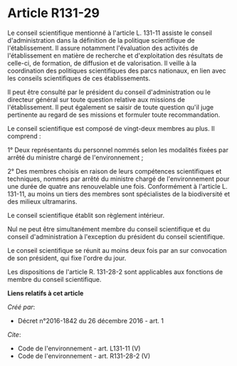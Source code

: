 # Article R131-29

Le conseil scientifique mentionné à l'article L. 131-11 assiste le conseil d'administration dans la définition de la
politique scientifique de l'établissement. Il assure notamment l'évaluation des activités de l'établissement en matière de
recherche et d'exploitation des résultats de celle-ci, de formation, de diffusion et de valorisation. Il veille à la
coordination des politiques scientifiques des parcs nationaux, en lien avec les conseils scientifiques de ces
établissements. 

Il peut être consulté par le président du conseil d'administration ou le directeur général sur toute question relative aux
missions de l'établissement. Il peut également se saisir de toute question qu'il juge pertinente au regard de ses missions et
formuler toute recommandation. 

Le conseil scientifique est composé de vingt-deux membres au plus. Il comprend : 

1° Deux représentants du personnel nommés selon les modalités fixées par arrêté du ministre chargé de l'environnement ; 

2° Des membres choisis en raison de leurs compétences scientifiques et techniques, nommés par arrêté du ministre chargé de
l'environnement pour une durée de quatre ans renouvelable une fois. Conformément à l'article L. 131-11, au moins un tiers des
membres sont spécialistes de la biodiversité et des milieux ultramarins. 

Le conseil scientifique établit son règlement intérieur. 

Nul ne peut être simultanément membre du conseil scientifique et du conseil d'administration à l'exception du président du
conseil scientifique. 

Le conseil scientifique se réunit au moins deux fois par an sur convocation de son président, qui fixe l'ordre du jour. 

Les dispositions de l'article R. 131-28-2 sont applicables aux fonctions de membre du conseil scientifique.

**Liens relatifs à cet article**

_Créé par_:

  - Décret n°2016-1842 du 26 décembre 2016 - art. 1

_Cite_:

  - Code de l'environnement - art. L131-11 (V)
  - Code de l'environnement - art. R131-28-2 (V)
